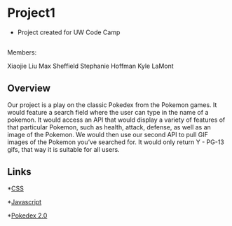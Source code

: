 # Project1

* Project created for UW Code Camp

## 

Members: 

Xiaojie Liu
Max Sheffield
Stephanie Hoffman
Kyle LaMont

## Overview

Our project is a play on the classic Pokedex from the Pokemon games. It would feature a search field where the user can type in the name of a pokemon. It would access an API that would display a variety of features of that particular Pokemon, such as health, attack, defense, as well as an image of the Pokemon. We would then use our second API to pull GIF images of the Pokemon you’ve searched for. It would only return Y - PG-13 gifs, that way it is suitable for all users.

## Links

*[CSS](assets/css/style.css)

*[Javascript](assets/javascript)

*[Pokedex 2.0](https://metacmm.github.io/Pokedex2.0/)